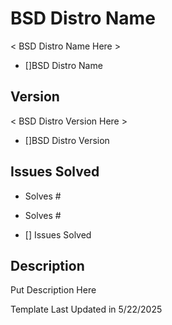 <!--
Hello There, Choose This Pull Request Template If You Are Adding Support For A BSD Distro Version. (AS OF 5/22/2025)
-->

# BSD Distro Name

< BSD Distro Name Here >

- []BSD Distro Name

## Version

< BSD Distro Version Here >

- []BSD Distro Version

## Issues Solved

- Solves #<!--Issue Number Here (BSD Distro support) -->
- Solves #<!--Issue Number Here (BSD Distro Version Support) -->

- [] Issues Solved

## Description

Put Description Here

Template Last Updated in 5/22/2025
